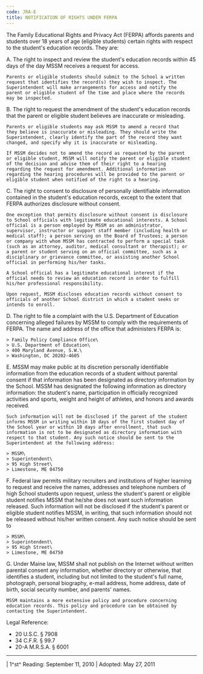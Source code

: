 ```yaml
---
code: JRA-E
title: NOTIFICATION OF RIGHTS UNDER FERPA
---
```


The Family Educational Rights and Privacy Act (FERPA) affords parents
and students over 18 years of age (eligible students) certain rights
with respect to the student's education records. They are:

A.  The right to inspect and review the student's education records
    within 45 days of the day MSSM receives a request for access.

    Parents or eligible students should submit to the School a written
    request that identifies the record(s) they wish to inspect. The
    Superintendent will make arrangements for access and notify the
    parent or eligible student of the time and place where the records
    may be inspected.

B.  The right to request the amendment of the student's education
    records that the parent or eligible student believes are inaccurate
    or misleading.

    Parents or eligible students may ask MSSM to amend a record that
    they believe is inaccurate or misleading. They should write the
    Superintendent, clearly identify the part of the record they want
    changed, and specify why it is inaccurate or misleading.

    If MSSM decides not to amend the record as requested by the parent
    or eligible student, MSSM will notify the parent or eligible student
    of the decision and advise them of their right to a hearing
    regarding the request for amendment. Additional information
    regarding the hearing procedures will be provided to the parent or
    eligible student when notified of the right to a hearing.

C.  The right to consent to disclosure of personally identifiable
    information contained in the student's education records, except to
    the extent that FERPA authorizes disclosure without consent.

    One exception that permits disclosure without consent is disclosure
    to School officials with legitimate educational interests. A School
    official is a person employed by MSSM as an administrator,
    supervisor, instructor or support staff member (including health or
    medical staff); a person serving on the Board of Trustees; a person
    or company with whom MSSM has contracted to perform a special task
    (such as an attorney, auditor, medical consultant or therapist); or
    a parent or student serving on an official committee, such as a
    disciplinary or grievance committee, or assisting another School
    official in performing his/her tasks.

    A School official has a legitimate educational interest if the
    official needs to review an education record in order to fulfill
    his/her professional responsibility.

    Upon request, MSSM discloses education records without consent to
    officials of another School district in which a student seeks or
    intends to enroll.

D.  The right to file a complaint with the U.S. Department of Education
    concerning alleged failures by MSSM to comply with the requirements
    of FERPA. The name and address of the office that administers FERPA
    is:

    > Family Policy Compliance Office\
    > U.S. Department of Education\
    > 400 Maryland Avenue, S.W.\
    > Washington, DC 20202-4605

E.  MSSM may make public at its discretion personally identifiable
    information from the education records of a student without parental
    consent if that information has been designated as directory
    information by the School. MSSM has designated the following
    information as directory information: the student's name,
    participation in officially recognized activities and sports, weight
    and height of athletes, and honors and awards received.

    Such information will not be disclosed if the parent of the student
    informs MSSM in writing within 10 days of the first student day of
    the School year or within 10 days after enrollment, that such
    information is not to be designated as directory information with
    respect to that student. Any such notice should be sent to the
    Superintendent at the following address:

    > MSSM\
    > Superintendent\
    > 95 High Street\
    > Limestone, ME 04750

F.  Federal law permits military recruiters and institutions of higher
    learning to request and receive the names, addresses and telephone
    numbers of high School students upon request, unless the student's
    parent or eligible student notifies MSSM that he/she does not want
    such information released. Such information will not be disclosed if
    the student's parent or eligible student notifies MSSM, in writing,
    that such information should not be released without his/her written
    consent. Any such notice should be sent to

    > MSSM\
    > Superintendent\
    > 95 High Street\
    > Limestone, ME 04750

G.  Under Maine law, MSSM shall not publish on the Internet without
    written parental consent any information, whether directory or
    otherwise, that identifies a student, including but not limited to
    the student's full name, photograph, personal biography, e-mail
    address, home address, date of birth, social security number, and
    parents' names.

    MSSM maintains a more extensive policy and procedure concerning
    education records. This policy and procedure can be obtained by
    contacting the Superintendent.

Legal Reference:

-   20 U.S.C. § 7908
-   34 C.F.R. § 99.7
-   20-A M.R.S.A. § 6001

------------------------------------------------------------------------

| 1^st^ Reading: September 11, 2010
| Adopted: May 27, 2011
